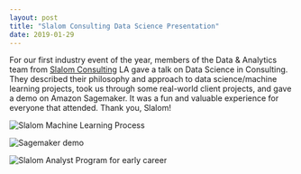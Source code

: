 ```yaml
---
layout: post
title: "Slalom Consulting Data Science Presentation"
date: 2019-01-29
---
```


For our first industry event of the year, members of the Data & Analytics team from [Slalom Consulting](https://www.slalom.com) LA gave a talk on Data Science in Consulting. They described their philosophy and approach to data science/machine learning projects, took us through some real-world client projects, and gave a demo on Amazon Sagemaker. It was a fun and valuable experience for everyone that attended. Thank you, Slalom!

![Slalom Machine Learning Process](/assets/img/blog/2019-01-29-slalom-consulting-presentation/slalom_ml_process.jpg "Slalom Machine Learning Process")

![Sagemaker demo](/assets/img/blog/2019-01-29-slalom-consulting-presentation/slalom_sagemaker_demo.jpg "Sagemaker demo")

![Slalom Analyst Program for early career](/assets/img/blog/2019-01-29-slalom-consulting-presentation/slalom_analyst_program.jpg "Slalom Analyst Program for early career")